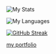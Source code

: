 ![My Stats](https://github-readme-stats.vercel.app/api?username=josiahmokob0&show_icons=true&&title_color=fff&icon_color=79ff97&text_color=9f9f9f&bg_color=151515&show_icons=true)

![My Languages](https://github-readme-stats.anuraghazra1.vercel.app/api/top-langs/?username=josiahmokob0&show_icons=true&&title_color=fff&icon_color=79ff97&text_color=9f9f9f&bg_color=151515&hide=tsql&layout=compact)

[![GitHub Streak](https://github-readme-streak-stats.herokuapp.com?user=josiahmokob0&theme=dark-smoky&background=000000&border=000000)](https://git.io/streak-stats)

[my portfolio](https://josiahmokob0.github.io/me/)
